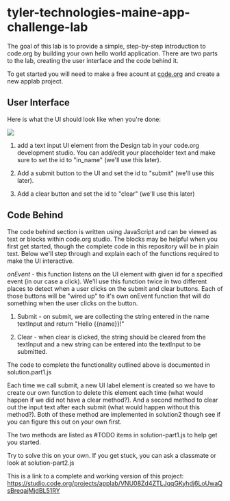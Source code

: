 # tyler-technologies-maine-app-challenge-lab

The goal of this lab is to provide a simple, step-by-step introduction to code.org by building your own hello world application. There are two parts to the lab, creating the user interface and the code behind it.

To get started you will need to make a free acount at [code.org](https://studio.code.org/projects/public) and create a new applab project.

## User Interface

Here is what the UI should look like when you're done:

![](https://github.com/Matt-Perejda/tyler-maine-app-challenge-lab/blob/main/helloworld.png?raw=true)

1. add a text input UI element from the Design tab in your code.org development studio. You can add/edit your placeholder text and make sure to set the id to "in_name" (we'll use this later).

2. Add a submit button to the UI and set the id to "submit" (we'll use this later).

3. Add a clear button and set the id to "clear" (we'll use this later)

## Code Behind

The code behind section is written using JavaScript and can be viewed as text or blocks within code.org studio. The blocks may be helpful when you first get started, though the complete code in this repository will be in plain text. Below we'll step through and explain each of the functions required to make the UI interactive.

*onEvent* - this function listens on the UI element with given id for a specified event (in our case a click). We'll use this function twice in two different places to detect when a user clicks on the submit and clear buttons. Each of those buttons will be "wired up" to it's own onEvent function that will do something when the user clicks on the button.

1. Submit - on submit, we are collecting the string entered in the name textInput and return "Hello {{name}}!"

2. Clear - when clear is clicked, the string should be cleared from the textInput and a new string can be entered into the textInput to be submitted.

The code to complete the functionality outlined above is documented in solution.part1.js

Each time we call submit, a new UI label element is created so we have to create our own function to delete this element each time (what would happen if we did not have a clear method?). And a second method to clear out the input text after each submit (what would happen without this method?). Both of these method are implemented in solution2 though see if you can figure this out on your own first.

The two methods are listed as #TODO items in solution-part1.js to help get you started. 

Try to solve this on your own. If you get stuck, you can ask a classmate or look at solution-part2.js

This is a link to a complete and working version of this project: https://studio.code.org/projects/applab/VNU08Zd4ZTLJqqGKyhdj6LoUwaQsBreqajMjdBL51RY
